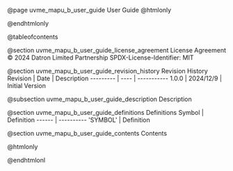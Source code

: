 @page uvme_mapu_b_user_guide User Guide
@htmlonly
<div class="autonumbering">
@endhtmlonly


@tableofcontents


@section uvme_mapu_b_user_guide_license_agreement License Agreement
© 2024 Datron Limited Partnership
SPDX-License-Identifier: MIT


@section uvme_mapu_b_user_guide_revision_history Revision History
Revision  | Date | Description
--------- | ---- | -----------
1.0.0 | 2024/12/9 | Initial Version

@subsection uvme_mapu_b_user_guide_description Description


@section uvme_mapu_b_user_guide_definitions Definitions
Symbol | Definition
------ | ----------
 'SYMBOL' | Definition


@section uvme_mapu_b_user_guide_contents Contents


@htmlonly
</div>
@endhtmlonl